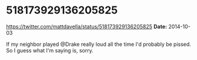 # 518173929136205825
https://twitter.com/mattdavella/status/518173929136205825
**Date:** 2014-10-03

If my neighbor played @Drake really loud all the time I'd probably be pissed. So I guess what I'm saying is, sorry.
